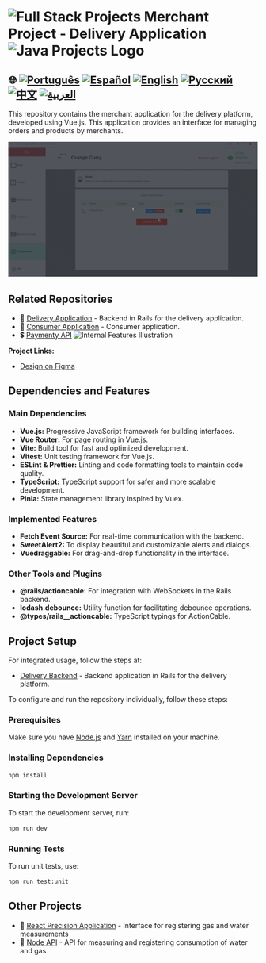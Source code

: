 # <img src="https://encrypted-tbn0.gstatic.com/images?q=tbn:ANd9GcTchGHKMA3VyA1ySh2ITWb0CIm_cnhF1cGvlQ&s" alt="Full Stack Projects" width="52" height="40" />  Merchant Project - Delivery Application <img src="https://encrypted-tbn0.gstatic.com/images?q=tbn:ANd9GcTchGHKMA3VyA1ySh2ITWb0CIm_cnhF1cGvlQ&s" alt="Java Projects Logo" width="52" height="40" /> 

## 🌐 [![Português](https://img.shields.io/badge/Português-green)](https://github.com/SamuelRocha91/seller_application/blob/main/README.md) [![Español](https://img.shields.io/badge/Español-yellow)](https://github.com/SamuelRocha91/seller_application/blob/main/README_es.md) [![English](https://img.shields.io/badge/English-blue)](https://github.com/SamuelRocha91/seller_application/blob/main/README_en.md) [![Русский](https://img.shields.io/badge/Русский-lightgrey)](https://github.com/SamuelRocha91/seller_application/blob/main/README_ru.md) [![中文](https://img.shields.io/badge/中文-red)](https://github.com/SamuelRocha91/seller_application/blob/main/README_ch.md) [![العربية](https://img.shields.io/badge/العربية-orange)](https://github.com/SamuelRocha91/seller_application/blob/main/README_ar.md)

This repository contains the merchant application for the delivery platform, developed using Vue.js. This application provides an interface for managing orders and products by merchants.

![User Registration Illustration](./assets/internal.gif)

## Related Repositories

- 💎 [Delivery Application](https://github.com/SamuelRocha91/delivery_back) - Backend in Rails for the delivery application.
- 🛒 [Consumer Application](https://github.com/SamuelRocha91/consumy) - Consumer application.
- 💲 [Paymenty API](https://github.com/SamuelRocha91/paymenty)
![Internal Features Illustration](./assets/registerseller.gif)

**Project Links:**

- [Design on Figma](https://www.figma.com/file/tS8r4eROXBknYixtDcijXd/Meu-portf%C3%B3lio?type=design&node-id=0-1&mode=design&t=pL6yJYx6lOSWBGdw-0)

## Dependencies and Features

### Main Dependencies

- **Vue.js:** Progressive JavaScript framework for building interfaces.
- **Vue Router:** For page routing in Vue.js.
- **Vite:** Build tool for fast and optimized development.
- **Vitest:** Unit testing framework for Vue.js.
- **ESLint & Prettier:** Linting and code formatting tools to maintain code quality.
- **TypeScript:** TypeScript support for safer and more scalable development.
- **Pinia:** State management library inspired by Vuex.

### Implemented Features

- **Fetch Event Source:** For real-time communication with the backend.
- **SweetAlert2:** To display beautiful and customizable alerts and dialogs.
- **Vuedraggable:** For drag-and-drop functionality in the interface.

### Other Tools and Plugins

- **@rails/actioncable:** For integration with WebSockets in the Rails backend.
- **lodash.debounce:** Utility function for facilitating debounce operations.
- **@types/rails__actioncable:** TypeScript typings for ActionCable.

## Project Setup

For integrated usage, follow the steps at:

- [Delivery Backend](https://github.com/SamuelRocha91/delivery_back) - Backend application in Rails for the delivery platform.

To configure and run the repository individually, follow these steps:

### Prerequisites

Make sure you have [Node.js](https://nodejs.org/) and [Yarn](https://classic.yarnpkg.com/lang/en/docs/install/) installed on your machine.

### Installing Dependencies

```sh
npm install
```

### Starting the Development Server

To start the development server, run:

```sh
npm run dev
```

### Running Tests

To run unit tests, use:

```sh
npm run test:unit
```

## Other Projects

- 📏 [React Precision Application](https://github.com/SamuelRocha91/precisionReactApplication/blob/main/README_en.md) - Interface for registering gas and water measurements
- 🤖 [Node API](https://github.com/SamuelRocha91/apiMeasureWaterAndGas/blob/main/README_en.md) - API for measuring and registering consumption of water and gas
